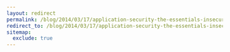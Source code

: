 ```yaml
---
layout: redirect
permalink: /blog/2014/03/17/application-security-the-essentials-insecure-cryptographic-storage
redirect_to: /blog/2014/03/17/application-security-the-essentials-insecure-cryptographic-storage/
sitemap:
  exclude: true
---
```

